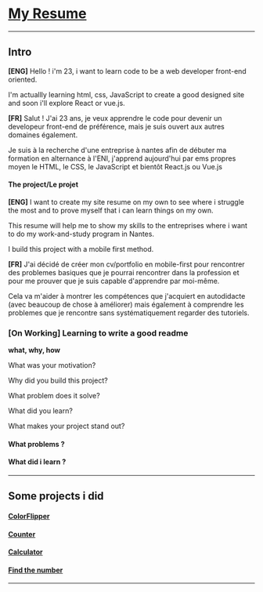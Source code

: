 # [My Resume](https://nicolasbaudoin.github.io/ "Resume link")

---

## Intro

**[ENG]** Hello ! i'm 23, i want to learn code to be a web developer front-end oriented.

I'm actuallly learning html, css, JavaScript to create a good designed site and soon i'll explore React or vue.js.

**[FR]** Salut ! J'ai 23 ans, je veux apprendre le code pour devenir un developeur front-end de préférence, mais je suis ouvert aux autres domaines également.

Je suis à la recherche d'une entreprise à nantes afin de débuter ma formation en alternance à l'ENI, j'apprend aujourd'hui par ems propres moyen le HTML, le CSS, le JavaScript et bientôt React.js ou Vue.js

#### The project/Le projet

**[ENG]** I want to create my site resume on my own to see where i struggle the most and to prove myself that i can learn things on my own.

This resume will help me to show my skills to the entreprises where i want to do my work-and-study program in Nantes.

I build this project with a mobile first method.

**[FR]** J'ai décidé de créer mon cv/portfolio en mobile-first pour rencontrer des problemes basiques que je pourrai rencontrer dans la profession et pour me prouver que je suis capable d'apprendre par moi-même.

Cela va m'aider à montrer les compétences que j'acquiert en autodidacte (avec beaucoup de chose à améliorer) mais également à comprendre les problemes que je rencontre sans systématiquement regarder des tutoriels.

### [On Working] Learning to write a good readme

**what, why, how**

What was your motivation?

Why did you build this project?

What problem does it solve?

What did you learn?

What makes your project stand out?

#### What problems ?

#### What did i learn ?

---

## Some projects i did

#### [ColorFlipper](https://github.com/NicolasBaudoin/colorFlipper "ColorFlipper Repository")

#### [Counter](https://github.com/NicolasBaudoin/Counter "Counter Repository")

#### [Calculator](https://github.com/NicolasBaudoin/Calculator "Calculator Repository")

#### [Find the number](https://github.com/NicolasBaudoin/Jeu-du-plus-ou-moins "Find The Number Repository")

---
